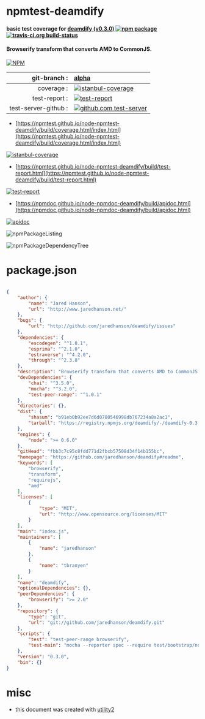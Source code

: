 # npmtest-deamdify

#### basic test coverage for  [deamdify (v0.3.0)](https://github.com/jaredhanson/deamdify#readme)  [![npm package](https://img.shields.io/npm/v/npmtest-deamdify.svg?style=flat-square)](https://www.npmjs.org/package/npmtest-deamdify) [![travis-ci.org build-status](https://api.travis-ci.org/npmtest/node-npmtest-deamdify.svg)](https://travis-ci.org/npmtest/node-npmtest-deamdify)

#### Browserify transform that converts AMD to CommonJS.

[![NPM](https://nodei.co/npm/deamdify.png?downloads=true&downloadRank=true&stars=true)](https://www.npmjs.com/package/deamdify)

| git-branch : | [alpha](https://github.com/npmtest/node-npmtest-deamdify/tree/alpha)|
|--:|:--|
| coverage : | [![istanbul-coverage](https://npmtest.github.io/node-npmtest-deamdify/build/coverage.badge.svg)](https://npmtest.github.io/node-npmtest-deamdify/build/coverage.html/index.html)|
| test-report : | [![test-report](https://npmtest.github.io/node-npmtest-deamdify/build/test-report.badge.svg)](https://npmtest.github.io/node-npmtest-deamdify/build/test-report.html)|
| test-server-github : | [![github.com test-server](https://npmtest.github.io/node-npmtest-deamdify/GitHub-Mark-32px.png)](https://npmtest.github.io/node-npmtest-deamdify/build/app/index.html) | | build-artifacts : | [![build-artifacts](https://npmtest.github.io/node-npmtest-deamdify/glyphicons_144_folder_open.png)](https://github.com/npmtest/node-npmtest-deamdify/tree/gh-pages/build)|

- [https://npmtest.github.io/node-npmtest-deamdify/build/coverage.html/index.html](https://npmtest.github.io/node-npmtest-deamdify/build/coverage.html/index.html)

[![istanbul-coverage](https://npmtest.github.io/node-npmtest-deamdify/build/screenCapture.buildCi.browser.%252Ftmp%252Fbuild%252Fcoverage.lib.html.png)](https://npmtest.github.io/node-npmtest-deamdify/build/coverage.html/index.html)

- [https://npmtest.github.io/node-npmtest-deamdify/build/test-report.html](https://npmtest.github.io/node-npmtest-deamdify/build/test-report.html)

[![test-report](https://npmtest.github.io/node-npmtest-deamdify/build/screenCapture.buildCi.browser.%252Ftmp%252Fbuild%252Ftest-report.html.png)](https://npmtest.github.io/node-npmtest-deamdify/build/test-report.html)

- [https://npmdoc.github.io/node-npmdoc-deamdify/build/apidoc.html](https://npmdoc.github.io/node-npmdoc-deamdify/build/apidoc.html)

[![apidoc](https://npmdoc.github.io/node-npmdoc-deamdify/build/screenCapture.buildCi.browser.%252Ftmp%252Fbuild%252Fapidoc.html.png)](https://npmdoc.github.io/node-npmdoc-deamdify/build/apidoc.html)

![npmPackageListing](https://npmtest.github.io/node-npmtest-deamdify/build/screenCapture.npmPackageListing.svg)

![npmPackageDependencyTree](https://npmtest.github.io/node-npmtest-deamdify/build/screenCapture.npmPackageDependencyTree.svg)



# package.json

```json

{
    "author": {
        "name": "Jared Hanson",
        "url": "http://www.jaredhanson.net/"
    },
    "bugs": {
        "url": "http://github.com/jaredhanson/deamdify/issues"
    },
    "dependencies": {
        "escodegen": "^1.8.1",
        "esprima": "^2.1.0",
        "estraverse": "^4.2.0",
        "through": "^2.3.8"
    },
    "description": "Browserify transform that converts AMD to CommonJS.",
    "devDependencies": {
        "chai": "^3.5.0",
        "mocha": "^3.2.0",
        "test-peer-range": "^1.0.1"
    },
    "directories": {},
    "dist": {
        "shasum": "b91eb0b92ee7d6d0780546998db767234a8a2ac1",
        "tarball": "https://registry.npmjs.org/deamdify/-/deamdify-0.3.0.tgz"
    },
    "engines": {
        "node": ">= 0.6.0"
    },
    "gitHead": "fbb3c7c95c8fdd771d2fbcb57508d34f14b155bc",
    "homepage": "https://github.com/jaredhanson/deamdify#readme",
    "keywords": [
        "browserify",
        "transform",
        "requirejs",
        "amd"
    ],
    "licenses": [
        {
            "type": "MIT",
            "url": "http://www.opensource.org/licenses/MIT"
        }
    ],
    "main": "index.js",
    "maintainers": [
        {
            "name": "jaredhanson"
        },
        {
            "name": "tbranyen"
        }
    ],
    "name": "deamdify",
    "optionalDependencies": {},
    "peerDependencies": {
        "browserify": ">= 2.0"
    },
    "repository": {
        "type": "git",
        "url": "git://github.com/jaredhanson/deamdify.git"
    },
    "scripts": {
        "test": "test-peer-range browserify",
        "test-main": "mocha --reporter spec --require test/bootstrap/node test/*.test.js"
    },
    "version": "0.3.0",
    "bin": {}
}
```



# misc
- this document was created with [utility2](https://github.com/kaizhu256/node-utility2)
